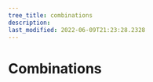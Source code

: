 ```yaml
---
tree_title: combinations
description: 
last_modified: 2022-06-09T21:23:28.2328
---
```


# Combinations
